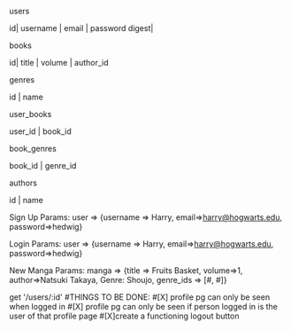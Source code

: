 users

id| username | email | password digest|

books

id| title | volume | author_id

genres

id | name

user_books

user_id | book_id

book_genres

book_id | genre_id

authors

id | name

Sign Up Params:
user => {username => Harry, email=>harry@hogwarts.edu, password=>hedwig}

Login Params:
user => {username => Harry, email=>harry@hogwarts.edu, password=>hedwig}

New Manga Params:
manga => {title => Fruits Basket, volume=>1, author=>Natsuki Takaya, Genre: Shoujo, genre_ids => [#, #]}

get '/users/:id'
  #THINGS TO BE DONE:
  #[X] profile pg can only be seen when logged in
  #[X] profile pg can only be seen if person logged in is the user of that profile page
  #[X]create a functioning logout button
